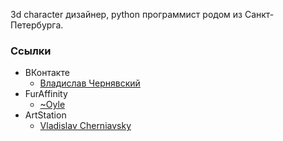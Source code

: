 3d character дизайнер, python программист родом из Санкт-Петербурга.

### Ссылки

- ВКонтакте
  - [Владислав Чернявский](https://vk.com/id197594655)
- FurAffinity
  - [~Oyle](https://www.furaffinity.net/user/oyle/)
- ArtStation
  - [Vladislav Cherniavsky](https://www.artstation.com/hoyle)

